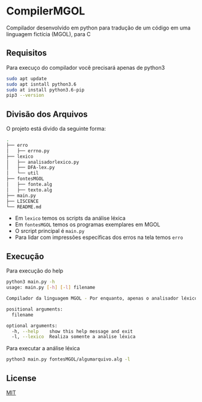 # CompilerMGOL

Compilador desenvolvido em python para tradução de um código em uma linguagem fictícia (MGOL), para C

## Requisitos
Para execuço do compilador você precisará apenas de python3
```bash
sudo apt update
sudo apt isntall python3.6
sudo at install python3.6-pip
pip3 --version
```

## Divisão dos Arquivos
O projeto está divido da seguinte forma:
```bash
.
├── erro
│   ├── errno.py
├── lexico
│   ├── analisadorlexico.py
│   ├── DFA-lex.py
│   └── util
├── fontesMGOL
│   ├── fonte.alg
│   ├── texto.alg
├── main.py
├── LISCENCE
└── README.md
```
* Em ```lexico``` temos os scripts da análise léxica 
* Em ```fontesMGOL``` temos os programas exemplares em MGOL
* O srcript principal é ```main.py```
* Para lidar com impressões específicas dos erros na tela temos ```erro```

## Execução
Para execução do help
```bash
python3 main.py -h
usage: main.py [-h] [-l] filename

Compilador da linguagem MGOL - Por enquanto, apenas o analisador léxico

positional arguments:
  filename

optional arguments:
  -h, --help    show this help message and exit
  -l, --lexico  Realiza somente a analise léxica
```
Para executar a análise léxica

```bash 
python3 main.py fontesMGOL/algumarquivo.alg -l
```
## License
[MIT](https://choosealicense.com/licenses/mit/)
